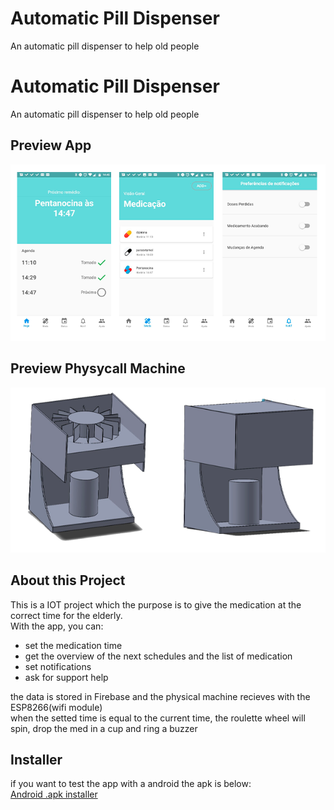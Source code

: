 # Automatic Pill Dispenser
An automatic pill dispenser to help old people

# Automatic Pill Dispenser
An automatic pill dispenser to help old people

## Preview App
![alt text](https://github.com/thiago1590/Dispenser_automatico/blob/master/app_flutter/images/2.png)

## Preview Physycall Machine
![alt text](https://github.com/thiago1590/Dispenser_automatico/blob/master/app_flutter/images/1.png)

## About this Project
This is a IOT project which the purpose is to give the medication at the correct time for the elderly.\
With the app, you can:
* set the medication time
* get the overview of the next schedules and the list of medication
* set notifications
* ask for support help

the data is stored in Firebase and the physical machine recieves with the ESP8266(wifi module)\
when the setted time is equal to the current time, the roulette wheel will spin, drop the med in a cup and ring a buzzer

## Installer
if you want to test the app with a android the apk is below:\
[Android .apk installer](https://github.com/thiago1590/Dispenser_automatico/blob/master/app_flutter/assets/app-release.apk)


